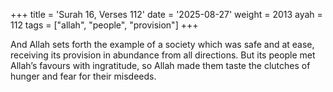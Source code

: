 +++
title = 'Surah 16, Verses 112'
date = '2025-08-27'
weight = 2013
ayah = 112
tags = ["allah", "people", "provision"]
+++

And Allah sets forth the example of a society which was safe and at ease, receiving its provision in abundance from all directions. But its people met Allah’s favours with ingratitude, so Allah made them taste the clutches of hunger and fear for their misdeeds.